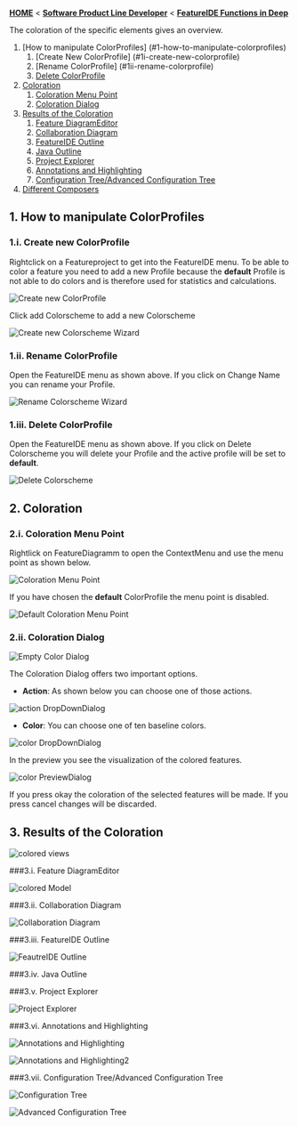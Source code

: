 <!-- Breadcrumb -->
[**HOME**](https://github.com/tthuem/FeatureIDE/wiki) < [**Software Product Line Developer**](https://github.com/tthuem/FeatureIDE/wiki/Software-Product-Line-Developer) < [**FeatureIDE Functions in Deep**](https://github.com/tthuem/FeatureIDE/wiki/FeatureIDE-Functions-in-Deep)

<!-- Introduction -->
The coloration of the specific elements gives an overview.

<!-- Outline -->
1. [How to manipulate ColorProfiles] (#1-how-to-manipulate-colorprofiles)
	1. [Create New ColorProfile] (#1i-create-new-colorprofile)
	2. [Rename ColorProfile] (#1ii-rename-colorprofile)
	3. [Delete ColorProfile](#1iii-delete-colorprofile)
2. [Coloration](#2-coloration)
	1. [Coloration Menu Point](#2i-coloration-menu-point)
	2. [Coloration Dialog](#2ii-coloration-dialog)
3. [Results of the Coloration](#3-results-of-the-coloration)
	1. [Feature DiagramEditor](#3i-feature-diagrameditor)
	2. [Collaboration Diagram](#3ii-colaboration-diagram)
	3. [FeatureIDE Outline](#3iii-featureide-outline)
	4. [Java Outline](#3iv-java-outline)
	5. [Project Explorer](#3v-project-explorer)
	6. [Annotations and Highlighting](#3vi-annotations-and-highlighting)
	7. [Configuration Tree/Advanced Configuration Tree](#3vii-configuration-tree/advanced-configuration-tree)
4. [Different Composers](#4-different-composers)
<!-- Content -->
## 1. How to manipulate ColorProfiles

### 1.i. Create new ColorProfile
Rightclick on a Featureproject to get into the FeatureIDE menu. To be able to color a feature you need to add a new Profile because the **default** Profile is not able to do colors and is therefore used for statistics and calculations.
		
![Create new ColorProfile](https://raw.githubusercontent.com/wiki/tthuem/FeatureIDE/Assets/Coloration/DynamicMenuStructure.png)
		
Click add Colorscheme to add a new Colorscheme
		
![Create new Colorscheme Wizard](https://raw.githubusercontent.com/wiki/tthuem/FeatureIDE/Assets/Coloration/AddProfile.png)
		
### 1.ii. Rename ColorProfile

Open the FeatureIDE menu as shown above. If you click on Change Name you can rename your Profile.
		
![Rename Colorscheme Wizard](https://raw.githubusercontent.com/wiki/tthuem/FeatureIDE/Assets/Coloration/RenameProfile.png)
		
### 1.iii. Delete ColorProfile

Open the FeatureIDE menu as shown above. If you click on Delete Colorscheme you will delete your Profile and the active profile will be set to **default**.
		
![Delete Colorscheme](https://raw.githubusercontent.com/wiki/tthuem/FeatureIDE/Assets/Coloration/DeleteProfile.png)
		
## 2. Coloration
		
### 2.i. Coloration Menu Point

Rightlick on FeatureDiagramm to open the ContextMenu and use the menu point as shown below.
		
![Coloration Menu Point](https://raw.githubusercontent.com/wiki/tthuem/FeatureIDE/Assets/Coloration/ProfileCOlorMenu.png)
		
If you have chosen the **default** ColorProfile the menu point is disabled.
		
![Default Coloration Menu Point](https://raw.githubusercontent.com/wiki/tthuem/FeatureIDE/Assets/Coloration/DefaultColorMenu.png)
		
### 2.ii. Coloration Dialog

![Empty Color Dialog](https://raw.githubusercontent.com/wiki/tthuem/FeatureIDE/Assets/Coloration/EmptyColorDialog.png)
		 
The Coloration Dialog offers two important options. 
		 
* **Action**: As shown below you can choose one of those actions. 
		 
![action DropDownDialog](https://raw.githubusercontent.com/wiki/tthuem/FeatureIDE/Assets/Coloration/actionDropDownDialog.png)
		  
* **Color**: You can choose one of ten baseline colors.
		 
![color DropDownDialog](https://raw.githubusercontent.com/wiki/tthuem/FeatureIDE/Assets/Coloration/colorDropDownDialog.png)
		 
In the preview you see the visualization of the colored features.
		 
![color PreviewDialog](https://raw.githubusercontent.com/wiki/tthuem/FeatureIDE/Assets/Coloration/colorPreviewDialog.png)
		 
If you press okay the coloration of the selected features will be made.
If you press cancel changes will be discarded.
		 
## 3. Results of the Coloration

![colored views](https://raw.githubusercontent.com/wiki/tthuem/FeatureIDE/Assets/Coloration/coloredViews.png)
		
###3.i. Feature DiagramEditor

![colored Model](https://raw.githubusercontent.com/wiki/tthuem/FeatureIDE/Assets/Coloration/coloredModel.png)

###3.ii. Collaboration Diagram

![Collaboration Diagram](https://raw.githubusercontent.com/wiki/tthuem/FeatureIDE/Assets/Coloration/FH_colordiagram_red_green.png)

###3.iii. FeatureIDE Outline

![FeautreIDE Outline](https://raw.githubusercontent.com/wiki/tthuem/FeatureIDE/Assets/Coloration/coloredViews.png)

###3.iv. Java Outline

###3.v. Project Explorer

![Project Explorer](https://raw.githubusercontent.com/wiki/tthuem/FeatureIDE/Assets/Coloration/FH_explorer_overview.png)

###3.vi. Annotations and Highlighting

![Annotations and Highlighting](https://raw.githubusercontent.com/wiki/tthuem/FeatureIDE/Assets/Coloration/FOP_background_code.png)
		
![Annotations and Highlighting2](https://raw.githubusercontent.com/wiki/tthuem/FeatureIDE/Assets/Coloration/FOP_background_code_red.png)

###3.vii. Configuration Tree/Advanced Configuration Tree		
	
![Configuration Tree](https://raw.githubusercontent.com/wiki/tthuem/FeatureIDE/Assets/Coloration/configTree.png)
		
![Advanced Configuration Tree](https://raw.githubusercontent.com/wiki/tthuem/FeatureIDE/Assets/Coloration/advancedConfigTree.png)
		
		 